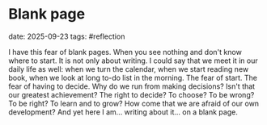 # Blank page 
date: 2025-09-23
tags: #reflection 

I have this fear of blank pages. When you see nothing and don't know where to start. It is not only about writing. I could say that we meet it in our daily life as well: when we turn the calendar, when we start reading new book, when we look at long to-do list in the morning. The fear of start. The fear of having to decide. Why do we run from making decisions? Isn't that our greatest achievement? The right to decide? To choose? To be wrong? To be right? To learn and to grow? How come that we are afraid of our own development? And yet here I am... writing about it... on a blank page.